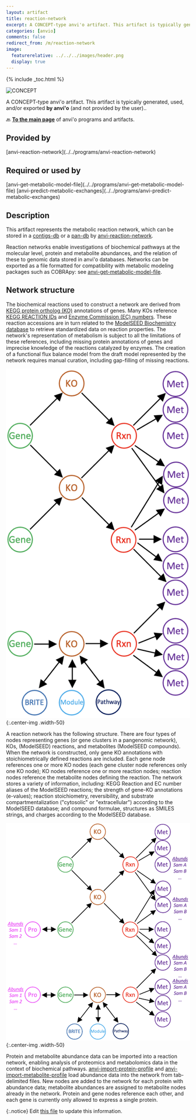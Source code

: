 ```yaml
---
layout: artifact
title: reaction-network
excerpt: A CONCEPT-type anvi'o artifact. This artifact is typically generated, used, and/or exported by anvi'o (and not provided by the user)..
categories: [anvio]
comments: false
redirect_from: /m/reaction-network
image:
  featurerelative: ../../../images/header.png
  display: true
---
```



{% include _toc.html %}


<img src="../../images/icons/CONCEPT.png" alt="CONCEPT" style="width:100px; border:none" />

A CONCEPT-type anvi'o artifact. This artifact is typically generated, used, and/or exported **by anvi'o** (and not provided by the user)..

🔙 **[To the main page](../../)** of anvi'o programs and artifacts.

## Provided by


<p style="text-align: left" markdown="1"><span class="artifact-p">[anvi-reaction-network](../../programs/anvi-reaction-network)</span></p>


## Required or used by


<p style="text-align: left" markdown="1"><span class="artifact-r">[anvi-get-metabolic-model-file](../../programs/anvi-get-metabolic-model-file)</span> <span class="artifact-r">[anvi-predict-metabolic-exchanges](../../programs/anvi-predict-metabolic-exchanges)</span></p>


## Description

This artifact represents the metabolic reaction network, which can be stored in a <span class="artifact-n">[contigs-db](/help/main/artifacts/contigs-db)</span> or a <span class="artifact-n">[pan-db](/help/main/artifacts/pan-db)</span> by <span class="artifact-p">[anvi-reaction-network](/help/main/programs/anvi-reaction-network)</span>.

Reaction networks enable investigations of biochemical pathways at the molecular level, protein and metabolite abundances, and the relation of these to genomic data stored in anvi'o databases. Networks can be exported as a file formatted for compatibility with metabolic modeling packages such as COBRApy: see <span class="artifact-p">[anvi-get-metabolic-model-file](/help/main/programs/anvi-get-metabolic-model-file)</span>.

## Network structure

The biochemical reactions used to construct a network are derived from [KEGG protein ortholog (KO)](https://www.genome.jp/kegg/ko.html) annotations of genes. Many KOs reference [KEGG REACTION IDs](https://www.genome.jp/kegg/reaction/) and [Enzyme Commission (EC) numbers](https://www.enzyme-database.org/class.php). These reaction accessions are in turn related to the [ModelSEED Biochemistry database](https://github.com/ModelSEED/ModelSEEDDatabase) to retrieve standardized data on reaction properties. The network's representation of metabolism is subject to all the limitations of these references, including missing protein annotations of genes and imprecise knowledge of the reactions catalyzed by enzymes. The creation of a functional flux balance model from the draft model represented by the network requires manual curation, including gap-filling of missing reactions.

![The basic structure of a reaction network](../../images/network_basic.png){:.center-img .width-50}

A reaction network has the following structure. There are four types of nodes representing genes (or gene clusters in a pangenomic network), KOs, (ModelSEED) reactions, and metabolites (ModelSEED compounds). When the network is constructed, only gene KO annotations with stoichiometrically defined reactions are included. Each gene node references one or more KO nodes (each gene cluster node references only one KO node); KO nodes reference one or more reaction nodes; reaction nodes reference the metabolite nodes defining the reaction. The network stores a variety of information, including: KEGG Reaction and EC number aliases of the ModelSEED reactions; the strength of gene-KO annotations (e-values); reaction stoichiometry, reversibility, and substrate compartmentalization ("cytosolic" or "extracellular") according to the ModelSEED database; and compound formulae, structures as SMILES strings, and charges according to the ModelSEED database.

![The structure of a reaction network with imported protein and metabolite abundances](../../images/network_abunds.png){:.center-img .width-50}

Protein and metabolite abundance data can be imported into a reaction network, enabling analysis of proteomics and metabolomics data in the context of biochemical pathways. <span class="artifact-p">[anvi-import-protein-profile](/help/main/programs/anvi-import-protein-profile)</span> and <span class="artifact-p">[anvi-import-metabolite-profile](/help/main/programs/anvi-import-metabolite-profile)</span> load abundance data into the network from tab-delimited files. New nodes are added to the network for each protein with abundance data; metabolite abundances are assigned to metabolite nodes already in the network. Protein and gene nodes reference each other, and each gene is currently only allowed to express a single protein.


{:.notice}
Edit [this file](https://github.com/merenlab/anvio/tree/master/anvio/docs/artifacts/reaction-network.md) to update this information.

